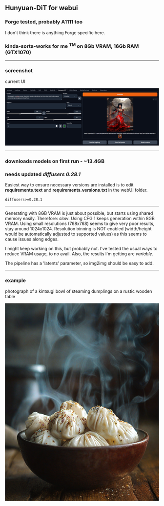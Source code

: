 ## Hunyuan-DiT for webui ##
### Forge tested, probably A1111 too ###
I don't think there is anything Forge specific here.
### kinda-sorta-works for me <sup>TM</sup> on 8Gb VRAM, 16Gb RAM (GTX1070) ###

---
### screenshot ###
current UI

![](screenshot.png "UI screenshot")



---
### downloads models on first run - ~13.4GB ###
### needs updated *diffusers 0.28.1* ###

Easiest way to ensure necessary versions are installed is to edit **requirements.text** and **requirements_versions.txt** in the webUI folder.
```
diffusers>=0.28.1
```

---

Generating with 8GB VRAM is just about possible, but starts using shared memory easily. Therefore: *slow*. Using CFG 1 keeps generation within 8GB VRAM. Using small resolutions (768x768) seems to give very poor results, stay around 1024x1024. Resolution binning is NOT enabled (width/height would be automatically adjusted to supported values) as this seems to cause issues along edges.

I might keep working on this, but probably not. I've tested the usual ways to reduce VRAM usage, to no avail. Also, the results I'm getting are *variable*.

The pipeline has a 'latents' parameter, so img2img should be easy to add.

---

### example ###
photograph of a kintsugi bowl of steaming dumplings on a rustic wooden table

![](example.png "896x1152, SA-solver, 20 steps, CFG 1")

